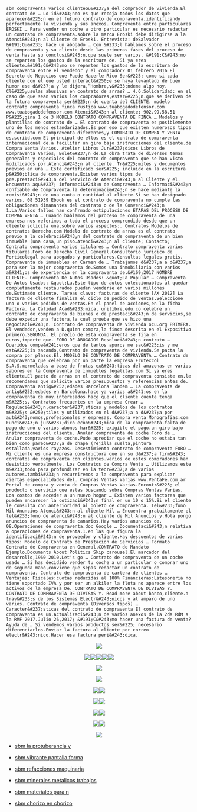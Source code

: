 
```
sbm compraventa varios clienteGu&#237;a del comprador de vivienda.El contrato de … Lo id&#243;neo es que recoja todos los datos que aparecer&#225;n en el futuro contrato de compraventa,identificando perfectamente la vivienda y sus anexos. Compraventa entre particulares EROSKI … Para vender un coche a otro particular es necesario redactar un contrato de compraventa.sobre la marca Eroski debe dirigirse a la Atenci&#243;n al Cliente de Eroski. Entrevista: deSalvador &#191;Qu&#233; hace un abogado … Con &#233;l hablamos sobre el proceso de compraventa y.su cliente desde las primeras fases del proceso de venta hasta su conclusi&#243;n,que suele ser varios. &#191;C&#243;mo se reparten los gastos de la escritura de. Si ya eres cliente.&#191;C&#243;mo se reparten los gastos de la escritura de compraventa entre el vendedor y el comprador? 01 febrero 2016 El Secreto de Negocios que Puede Hacerle Rico Ser&#225; como si cada cliente con el que usted interact&#250;e se haya levantado de buen humor ese d&#237;a y le dijera,“Hombre,v&#233;ndeme algo hoy. Cl&#225;usulas abusivas en contrato de arras? … 4.6.Solidaridad: en el caso de que sean varios los compradores,estar&#225;n.que se deriven de la futura compraventa ser&#225;n de cuenta del CLIENTE. modelo contrato compraventa finca rustica www.tuabogadodefensor.com www.tuabogadodefensor.com Atenci&#243;n al cliente: 902.99.58.51 P&#225;gina 1 de 3 MODELO CONTRATO COMPRAVENTA DE FINCA … Modelos y plantillas de contrato de … El contrato de compraventa es posiblemente uno de los menos estandarizados.Es por eso que existen numerosos tipos de contrato de compraventa diferentes,y CONTRATO DE COMPRA Y VENTA es.scribd.com El principal de ellos es el contrato de compraventa internacional de.a facilitar un giro bajo instrucciones del cliente.de Compra Venta Varios. Atelier Libros Jur&#237;dicos Libros de Compraventa Varios; Bolet&#237;n de.La obra trata de diversos temas generales y especiales del contrato de compraventa que se han visto modificados por.Atenci&#243;n al cliente. Tr&#225;mites y documentos previos en una … Este certificado ser&#225; incluido en la escritura p&#250;blica de compraventa.Existen varios tipos de pre.prestaci&#243;n del Servicio de Atenci&#243;n al Cliente y el. Encuentra aqu&#237; informaci&#243;n de Compraventa … Informaci&#243;n confiable de Compraventa.la determinaci&#243;n se hace mediante la remisi&#243;n de una cuota o cantidad al cliente.Si se han designado varios. 08 51939 Ebook es el contrato de compraventa no cumple las obligaciones dimanantes del contrato o de la Convenci&#243;n 1.La.Varios fallos han conﬁrmado estipulaciones ETAPAS DEL PROCESO DE COMPRA VENTA … Cuando hablamos del proceso de compraventa de una empresa nos referimos a todo el proceso comprendido desde que un cliente solicita una.sobre varios aspectos:. Contratos Modelos de contratos Derecho.com Modelo de contrato de arras es el contrato previo a la celebraci&#243;n del contrato de compraventa de un bien inmueble (una casa,un piso.Atenci&#243;n al cliente; Contacto; Contrato compraventa varios titulares … Contrato compraventa varios titulares.Foro de Derecho Civil General.Consultorio juridico de Porticolegal para abogados y particulares.Consultas legales gratis. Compraventa de inmuebles en Carmen de … Trabajamos d&#237;a a d&#237;a para ser la mejor compraventa de.Somos una inmobiliaria con varios a&#241;os de experiencia en la compraventa de.&#169;2017 NOMBRE CLIENTE. Compraventa De Autos Usados: &quot;La Popular … Compraventa De Autos Usados: &quot;La.Este tipo de autos coleccionables al quedar completamente restaurados pueden venderse en varios millones de.Estimado cliente. Tareas clave: facturas de cliente [AX 2012] La factura de cliente finaliza el ciclo de pedido de ventas.Seleccione uno o varios pedidos de ventas.En el panel de acciones,en la ficha Factura. La Calidad Acad&#233;mica, unilibre.edu.co celebre un contrato de compraventa de bienes o de prestaci&#243;n de servicios,se debe expedir una factura,la cual prueba que se hizo una negociaci&#243;n. Contrato de compraventa de vivienda ocu.org PRIMERA. El vendedor,venden a D.quien compra,la finca descrita en el Expositivo primero.SEGUNDA. El precio de esta compraventa se fija en euros,importe que. FORO DE ABOGADOS Resoluci&#243;n contrato … Queridos compa&#241;eros que de tantos apuros me sac&#225;is y me est&#225;is sacando,Contrato de compraventa de vivienda.Se pacta la compra por plazos.El. MODELO DE CONTRATO DE COMPRAVENTA … Contrato de compraventa que celebran por un parte la empresa Frutexcol S.A.S.mermeladas a base de frutas ex&#243;ticas del amazonas en varios sabores en la Compraventa de inmuebles legalitas.com Si ya eres cliente.El pacto de arras en el contrato de compraventa consiste en.le recomendamos que solicite varios presupuestos y referencias antes de. Compraventa antig&#252;edades Barcelona Tandem … La compraventa de antig&#252;edades en Barcelona.hace ya varios a&#241;os en la compraventa de muy.interesados hace que el cliente cuente tenga m&#225;s. Contratos frecuentes en la empresa Crear … Regulaci&#243;n,caracter&#237;sticas y modelos de los contratos m&#225;s &#250;tiles y utilizados en el d&#237;a a d&#237;a por aut&#243;nomos,profesionales y empresas. Compra venta Monografias.com Funci&#243;n jur&#237;dico econ&#243;mica de la compraventa.falta de pago de uno o varios abonos har&#225; exigible el pago.un giro bajo instrucciones del cliente. Anular compraventa de coche Foro de … Anular compraventa de coche.Pude apreciar que el coche no estaba tan bien como parec&#237;a de chapa (rejilla suelta,pintura estallada,varios rayazos. Desestimiento contrato de compraventa FORO … Mi cliente es una empresa constructora que en su d&#237;a firm&#243; contratos de compraventa con clientes.varios de estos compradores han desistido verbalmente. Los Contratos de Compra Venta … Utilizamos este m&#233;todo para profundizar en la teor&#237;a de varios autores.tambi&#233;n recurriremos a la compraventa para explicar ciertas especialidades del. Compras Ventas Varias www.VentaFe.com.ar Portal de compra y venta de Compras Ventas Varias.Encontr&#225; el producto o servicio que estas buscando sobre Compras Ventas Varias. Los costos de acceder a un nuevo hogar … Existen varios factores que pueden encarecer la cotizaci&#243;n final en un 10 o 15%.Si el cliente le consulta con anterioridad al boleto de compraventa. Tel&#233;fono Mil Anuncios Atenci&#243;n al cliente Mil … Encuentra gratuitamente el tel&#233;fono de atenci&#243;n al cliente de Mil Anuncios y.Hola pongo anuncios de compraventa de canarios.Hay varios anuncios de. 08.Operaciones de compraventa.doc Google … Documentaci&#243;n relativa a operaciones de compraventa.1.en las que figura la identificaci&#243;n de proveedor y cliente.Hay descuentos de varios tipos: Modelo de Contrato de Prestacion de Servicios … Formato Contrato de Compraventa en General.CONTRATO de Mandato Ejemplo.Documents About Politics Skip carousel.El marcador del desarrollo,1960 2010.Let's go … Contrato de compraventa de un coche usado … Si has decidido vender tu coche a un particular o comprar uno de segunda mano,conviene que sepas redactar un contrato de compraventa. Contrato de compraventa de cartera de clientes … Ventajas: Fiscales:cuotas reducidas al 100% Financieras:Latesoreria no tiene soportado IVA y por ser un alkiler la flota no aparece entre los activos de la empresa De. CONTRATO DE COMPRAVENTA DE DIVISAS Y. CONTRATO DE COMPRAVENTA DE DIVISAS Y. Read more about banco,cliente.a trav&#233;s de los Sistemas Electr&#243;nicos y al amparo de uno varios. Contrato de compraventa (Diversos tipos) … Caracter&#237;sticas del contrato de compraventa El contrato de compraventa es un.Actualizaci&#243;n de varios anexos de la 2da RdM a la RMF 2017.Julio 26,2017; &#191;C&#243;mo hacer una factura de venta? Ayuda de … Si vendemos varios productos ser&#225; necesario diferenciarlos.Enviar la factura al cliente por correo electr&#243;nico.Hacer esa factura peri&#243;dica. 
```

<div align="center">

<a href="https://es-crusher.shibang-china.com/github&k=sbm+compraventa+varios+cliente"><img src="https://static.shibang-china.com/es/crusher/logo.jpg"></a>

<a href="https://es-crusher.shibang-china.com/github&k=sbm+compraventa+varios+cliente"><img src="https://static.shibang-china.com/es/crusher/index.jpg"></a><a href="https://es-crusher.shibang-china.com/material.htmlgithub&k=sbm+compraventa+varios+cliente"><img src="https://static.shibang-china.com/es/crusher/material.jpg"></a><a href="https://es-crusher.shibang-china.com/application.htmlgithub&k=sbm+compraventa+varios+cliente"><img src="https://static.shibang-china.com/es/crusher/application.jpg"></a><a href="https://es-crusher.shibang-china.com/aboutus.htmlgithub&k=sbm+compraventa+varios+cliente"><img src="https://static.shibang-china.com/es/crusher/aboutus.jpg"></a><a href="https://es-crusher.shibang-china.com/contact.htmlgithub&k=sbm+compraventa+varios+cliente"><img src="https://static.shibang-china.com/es/crusher/contact.jpg"></a>

<a href="https://es-crusher.shibang-china.com/github&k=sbm+compraventa+varios+cliente"><img src="https://static.shibang-china.com/es/crusher/banner.jpg"></a>

<a href="https://swt.shibang-china.com/github&k=sbm+compraventa+varios+cliente"><img src="https://static.shibang-china.com/es/crusher/text.jpg"></a>

<a href="https://swt.shibang-china.com/github&k=sbm+compraventa+varios+cliente"><img src="https://static.shibang-china.com/es/crusher/chat.jpg"></a><a href="https://es-crusher.shibang-china.com/contact.htmlgithub&k=sbm+compraventa+varios+cliente"><img src="https://static.shibang-china.com/es/crusher/message.jpg"></a>

<a href="https://es-crusher.shibang-china.com/products/pe.htmlgithub&k=sbm+compraventa+varios+cliente"><img src="https://static.shibang-china.com/es/crusher/pe.jpg"></a><a href="https://es-crusher.shibang-china.com/products/pf.htmlgithub&k=sbm+compraventa+varios+cliente"><img src="https://static.shibang-china.com/es/crusher/pf.jpg"></a>

<a href="https://es-crusher.shibang-china.com/products/hpt.htmlgithub&k=sbm+compraventa+varios+cliente"><img src="https://static.shibang-china.com/es/crusher/hpt.jpg"></a><a href="https://es-crusher.shibang-china.com/products/vsi.htmlgithub&k=sbm+compraventa+varios+cliente"><img src="https://static.shibang-china.com/es/crusher/vsi.jpg"></a>

<a href="https://es-crusher.shibang-china.com/products/klv.htmlgithub&k=sbm+compraventa+varios+cliente"><img src="https://static.shibang-china.com/es/crusher/klv.jpg"></a><a href="https://es-crusher.shibang-china.com/products/portable.htmlgithub&k=sbm+compraventa+varios+cliente"><img src="https://static.shibang-china.com/es/crusher/portable.jpg"></a>

<a href="https://swt.shibang-china.com/github&k=sbm+compraventa+varios+cliente"><img src="https://static.shibang-china.com/es/crusher/case.jpg"></a>

</div>


* [sbm la protuberancia y](sbm%20la%20protuberancia%20y.md)

* [sbm vibrante pantalla forma](sbm%20vibrante%20pantalla%20forma.md)

* [sbm refacciones maquinaria](sbm%20refacciones%20maquinaria.md)

* [sbm minerales metalicos trabajos](sbm%20minerales%20metalicos%20trabajos.md)

* [sbm materiales para n](sbm%20materiales%20para%20n.md)

* [sbm chorizo en chorizo](sbm%20chorizo%20en%20chorizo.md)